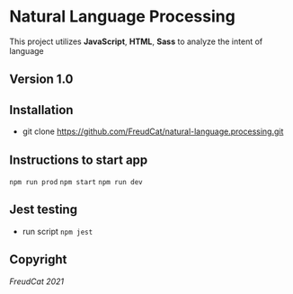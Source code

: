 # Natural Language Processing
This project utilizes **JavaScript**, **HTML**, **Sass** to analyze the intent of language

## Version 1.0 

## Installation 
- git clone https://github.com/FreudCat/natural-language.processing.git

## Instructions to start app 
```npm run prod```
```npm start```
```npm run dev```

## Jest testing 
- run script ```npm jest```

## Copyright
_FreudCat 2021_